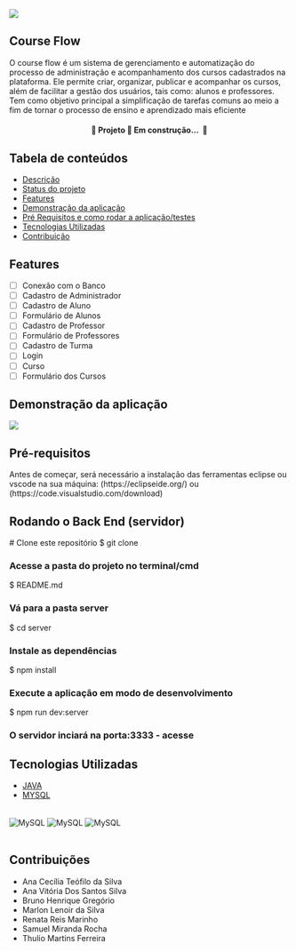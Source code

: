 

<div><img src="https://github.com/Marlon1337s/CourseFlow/assets/101845962/f3a4aac8-908a-44ff-a867-9c00ead67036.png"/></div>

<div id='description'/>
<h2>Course Flow</h2> 
<p>O course flow é um sistema de gerenciamento e automatização do processo de administração e acompanhamento dos cursos cadastrados na plataforma.  Ele permite criar, organizar, publicar e acompanhar os cursos, além de facilitar a gestão dos usuários, tais como: alunos e professores. Tem como objetivo principal a simplificação de tarefas comuns ao meio a fim de tornar o processo de ensino e aprendizado mais eficiente</p>

<div id='status'/>
<h4 align="center"> 
	🚧  Projeto 🚀 Em construção...  🚧
</h4>


<h2>Tabela de conteúdos</h2>

<!--ts-->
   * [Descrição](#description)
   * [Status do projeto](#status)
   * [Features](#features)
   * [Demonstração da aplicação](#demonstration)
   * [Pré Requisitos e como rodar a aplicação/testes](#prerequisites)
   * [Tecnologias Utilizadas](#technologies)
   * [Contribuição](#contributions)
<!--te-->

<div id='features'/>
<h2>Features</h2>

- [ ] Conexão com o Banco
- [ ] Cadastro de Administrador
- [ ] Cadastro de Aluno
- [ ] Formulário de Alunos
- [ ] Cadastro de Professor
- [ ] Formulário de Professores
- [ ] Cadastro de Turma
- [ ] Login
- [ ] Curso
- [ ] Formulário dos Cursos

<div id='demonstration'/> 
<h2>Demonstração da aplicação</h2>
<div><img src="https://user-images.githubusercontent.com/103777227/284984508-a6b43125-8965-47bd-9819-84f9bc8cdd42.jpg"/></div>

<div id='prerequisites'/> 
<h2>Pré-requisitos</h2>
<p>Antes de começar, será necessário a instalação das ferramentas eclipse ou vscode na sua máquina: (https://eclipseide.org/) ou (https://code.visualstudio.com/download)</p>

<h2>Rodando o Back End (servidor)</h2>
# Clone este repositório
$ git clone <https://github.com/Marlon1337s/CourseFlow/edit/main/README.md>

<h3>Acesse a pasta do projeto no terminal/cmd</h3> 
$ README.md

<h3>Vá para a pasta server</h3>
$ cd server

<h3>Instale as dependências</h3>
$ npm install

<h3>Execute a aplicação em modo de desenvolvimento</h3>
$ npm run dev:server

<h3>O servidor inciará na porta:3333 - acesse <http://localhost:3333></h3>

<div id='technologies'/> 
<h2>Tecnologias Utilizadas</h2>

<!--ts-->
   * [JAVA](#java)
   * [MYSQL](#mysql)

 <div style = "display: inline_block"><br>
 <img align="center" alt="MySQL" src="https://img.shields.io/badge/MySQL-005C84?style=for-the-badge&logo=mysql&logoColor=white"/>
 <img align="center" alt="MySQL" src="https://img.shields.io/badge/Eclipse-2C2255?style=for-the-badge&logo=eclipse&logoColor=white"/>
 <img align="center" alt="MySQL" src="https://img.shields.io/badge/apache%20netbeans-1B6AC6?style=for-the-badge&logo=apache%20netbeans%20IDE&logoColor=white"/>
</div><br>
<!--te-->

<div id='contributions'/>
<h2>Contribuições</h2>

<!--ts-->
   * Ana Cecília Teófilo da Silva
   * Ana Vitória Dos Santos Silva
   * Bruno Henrique Gregório
   * Marlon Lenoir da Silva
   * Renata Reis Marinho
   * Samuel Miranda Rocha
   * Thulio Martins Ferreira
<!--te-->


